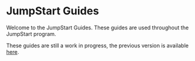 # JumpStart Guides

Welcome to the JumpStart Guides. These guides are used throughout the JumpStart program. 

These guides are still a work in progress, the previous version is available [here](https://thoughtworks-jumpstart.gitbook.io/book/).